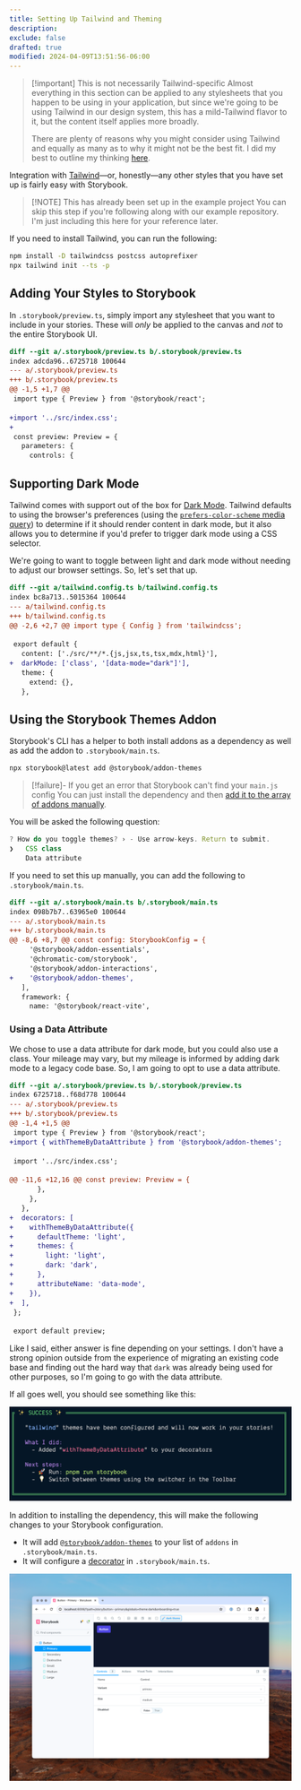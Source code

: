 ```yaml
---
title: Setting Up Tailwind and Theming
description:
exclude: false
drafted: true
modified: 2024-04-09T13:51:56-06:00
---
```


> [!important] This is not necessarily Tailwind-specific
> Almost everything in this section can be applied to any stylesheets that you happen to be using in your application, but since we're going to be using Tailwind in our design system, this has a mild-Tailwind flavor to it, but the content itself applies more broadly.
>
> There are plenty of reasons why you might consider using Tailwind and equally as many as to why it might not be the best fit. I did my best to outline my thinking [here](/writing/tailwind-and-design-systems).

Integration with [Tailwind](https://tailwindcss.com)—or, honestly—any other styles that you have set up is fairly easy with Storybook.

> [!NOTE] This has already been set up in the example project
> You can skip this step if you're following along with our example repository. I'm just including this here for your reference later.

If you need to install Tailwind, you can run the following:

```bash
npm install -D tailwindcss postcss autoprefixer
npx tailwind init --ts -p
```

## Adding Your Styles to Storybook

In `.storybook/preview.ts`, simply import any stylesheet that you want to include in your stories. These will _only_ be applied to the canvas and _not_ to the entire Storybook UI.

```diff
diff --git a/.storybook/preview.ts b/.storybook/preview.ts
index adcda96..6725718 100644
--- a/.storybook/preview.ts
+++ b/.storybook/preview.ts
@@ -1,5 +1,7 @@
 import type { Preview } from '@storybook/react';

+import '../src/index.css';
+
 const preview: Preview = {
   parameters: {
     controls: {
```

## Supporting Dark Mode

Tailwind comes with support out of the box for [Dark Mode](https://tailwindcss.com/docs/dark-mode). Tailwind defaults to using the browser's preferences (using the [`prefers-color-scheme` media query](https://developer.mozilla.org/en-US/docs/Web/CSS/@media/prefers-color-scheme)) to determine if it should render content in dark mode, but it also allows you to determine if you'd prefer to trigger dark mode using a CSS selector.

We're going to want to toggle between light and dark mode without needing to adjust our browser settings. So, let's set that up.

```diff
diff --git a/tailwind.config.ts b/tailwind.config.ts
index bc8a713..5015364 100644
--- a/tailwind.config.ts
+++ b/tailwind.config.ts
@@ -2,6 +2,7 @@ import type { Config } from 'tailwindcss';

 export default {
   content: ['./src/**/*.{js,jsx,ts,tsx,mdx,html}'],
+  darkMode: ['class', '[data-mode="dark"]'],
   theme: {
     extend: {},
   },
```

## Using the Storybook Themes Addon

Storybook's CLI has a helper to both install addons as a dependency as well as add the addon to `.storybook/main.ts`.

```bash
npx storybook@latest add @storybook/addon-themes
```

> [!failure]- If you get an error that Storybook can't find your `main.js` config
> You can just install the dependency and then [add it to the array of addons manually](add-an-addon.md).

You will be asked the following question:

```ts
? How do you toggle themes? › - Use arrow-keys. Return to submit.
❯   CSS class
    Data attribute
```

If you need to set this up manually, you can add the following to `.storybook/main.ts`.

```diff
diff --git a/.storybook/main.ts b/.storybook/main.ts
index 098b7b7..63965e0 100644
--- a/.storybook/main.ts
+++ b/.storybook/main.ts
@@ -8,6 +8,7 @@ const config: StorybookConfig = {
     '@storybook/addon-essentials',
     '@chromatic-com/storybook',
     '@storybook/addon-interactions',
+    '@storybook/addon-themes',
   ],
   framework: {
     name: '@storybook/react-vite',
```

### Using a Data Attribute

We chose to use a data attribute for dark mode, but you could also use a class. Your mileage may vary, but my mileage is informed by adding dark mode to a legacy code base. So, I am going to opt to use a data attribute.

```diff
diff --git a/.storybook/preview.ts b/.storybook/preview.ts
index 6725718..f68d778 100644
--- a/.storybook/preview.ts
+++ b/.storybook/preview.ts
@@ -1,4 +1,5 @@
 import type { Preview } from '@storybook/react';
+import { withThemeByDataAttribute } from '@storybook/addon-themes';

 import '../src/index.css';

@@ -11,6 +12,16 @@ const preview: Preview = {
       },
     },
   },
+  decorators: [
+    withThemeByDataAttribute({
+      defaultTheme: 'light',
+      themes: {
+        light: 'light',
+        dark: 'dark',
+      },
+      attributeName: 'data-mode',
+    }),
+  ],
 };

 export default preview;
```

Like I said, either answer is fine depending on your settings. I don't have a strong opinion outside from the experience of migrating an existing code base and finding out the hard way that `dark` was already being used for other purposes, so I'm going to go with the data attribute.

If all goes well, you should see something like this:

![A notification from Storybook's CLI that the themes addon was successfully installed](../../assets/storybook-addon-themes-success-in-cli.png)

In addition to installing the dependency, this will make the following changes to your Storybook configuration.

- It will add [`@storybook/addon-themes`](https://storybook.js.org/addons/@storybook/addon-themes/) to your list of `addons` in `.storybook/main.ts`.
- It will configure a [decorator](decorators.md) in `.storybook/main.ts`.

![Dark mode in Storybook as powered by Tailwind](assets/storybook-tailwind-dark-mode@2x.png)
